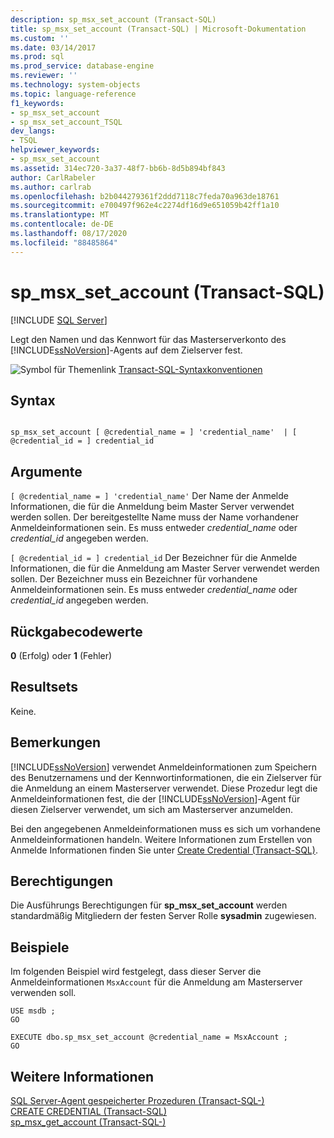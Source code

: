 ```yaml
---
description: sp_msx_set_account (Transact-SQL)
title: sp_msx_set_account (Transact-SQL) | Microsoft-Dokumentation
ms.custom: ''
ms.date: 03/14/2017
ms.prod: sql
ms.prod_service: database-engine
ms.reviewer: ''
ms.technology: system-objects
ms.topic: language-reference
f1_keywords:
- sp_msx_set_account
- sp_msx_set_account_TSQL
dev_langs:
- TSQL
helpviewer_keywords:
- sp_msx_set_account
ms.assetid: 314ec720-3a37-48f7-bb6b-8d5b894bf843
author: CarlRabeler
ms.author: carlrab
ms.openlocfilehash: b2b044279361f2ddd7118c7feda70a963de18761
ms.sourcegitcommit: e700497f962e4c2274df16d9e651059b42ff1a10
ms.translationtype: MT
ms.contentlocale: de-DE
ms.lasthandoff: 08/17/2020
ms.locfileid: "88485864"
---
```

# <a name="sp_msx_set_account-transact-sql"></a>sp_msx_set_account (Transact-SQL)
[!INCLUDE [SQL Server](../../includes/applies-to-version/sqlserver.md)]

  Legt den Namen und das Kennwort für das Masterserverkonto des [!INCLUDE[ssNoVersion](../../includes/ssnoversion-md.md)]-Agents auf dem Zielserver fest.  
  
 ![Symbol für Themenlink](../../database-engine/configure-windows/media/topic-link.gif "Symbol für Themenlink") [Transact-SQL-Syntaxkonventionen](../../t-sql/language-elements/transact-sql-syntax-conventions-transact-sql.md)  
  
## <a name="syntax"></a>Syntax  
  
```  
  
sp_msx_set_account [ @credential_name = ] 'credential_name'  | [ @credential_id = ] credential_id  
```  
  
## <a name="arguments"></a>Argumente  
`[ @credential_name = ] 'credential_name'` Der Name der Anmelde Informationen, die für die Anmeldung beim Master Server verwendet werden sollen. Der bereitgestellte Name muss der Name vorhandener Anmeldeinformationen sein. Es muss entweder *credential_name* oder *credential_id* angegeben werden.  
  
`[ @credential_id = ] credential_id` Der Bezeichner für die Anmelde Informationen, die für die Anmeldung am Master Server verwendet werden sollen. Der Bezeichner muss ein Bezeichner für vorhandene Anmeldeinformationen sein. Es muss entweder *credential_name* oder *credential_id* angegeben werden.  
  
## <a name="return-code-values"></a>Rückgabecodewerte  
 **0** (Erfolg) oder **1** (Fehler)  
  
## <a name="result-sets"></a>Resultsets  
 Keine.  
  
## <a name="remarks"></a>Bemerkungen  
 [!INCLUDE[ssNoVersion](../../includes/ssnoversion-md.md)] verwendet Anmeldeinformationen zum Speichern des Benutzernamens und der Kennwortinformationen, die ein Zielserver für die Anmeldung an einem Masterserver verwendet. Diese Prozedur legt die Anmeldeinformationen fest, die der [!INCLUDE[ssNoVersion](../../includes/ssnoversion-md.md)]-Agent für diesen Zielserver verwendet, um sich am Masterserver anzumelden.  
  
 Bei den angegebenen Anmeldeinformationen muss es sich um vorhandene Anmeldeinformationen handeln. Weitere Informationen zum Erstellen von Anmelde Informationen finden Sie unter [Create Credential &#40;Transact-SQL&#41;](../../t-sql/statements/create-credential-transact-sql.md).  
  
## <a name="permissions"></a>Berechtigungen  
 Die Ausführungs Berechtigungen für **sp_msx_set_account** werden standardmäßig Mitgliedern der festen Server Rolle **sysadmin** zugewiesen.  
  
## <a name="examples"></a>Beispiele  
 Im folgenden Beispiel wird festgelegt, dass dieser Server die Anmeldeinformationen `MsxAccount` für die Anmeldung am Masterserver verwenden soll.  
  
```  
USE msdb ;  
GO  
  
EXECUTE dbo.sp_msx_set_account @credential_name = MsxAccount ;  
GO  
```  
  
## <a name="see-also"></a>Weitere Informationen  
 [SQL Server-Agent gespeicherter Prozeduren &#40;Transact-SQL-&#41;](../../relational-databases/system-stored-procedures/sql-server-agent-stored-procedures-transact-sql.md)   
 [CREATE CREDENTIAL &#40;Transact-SQL&#41;](../../t-sql/statements/create-credential-transact-sql.md)   
 [sp_msx_get_account &#40;Transact-SQL-&#41;](../../relational-databases/system-stored-procedures/sp-msx-get-account-transact-sql.md)  
  
  
